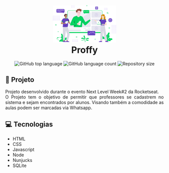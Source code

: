 <h1 align="center">
   <img  width="200px" alt="proffy image" src="public/images/landing.svg"/>
    <br>
    Proffy
</h1>

<p align="center">
  <img alt="GitHub top language" src="https://img.shields.io/github/languages/top/pedromartinscap/nlw-proffy">
  
  <img alt="GitHub language count" src="https://img.shields.io/github/languages/count/pedromartinscap/nlw-proffy">
     
  <img alt="Repository size" src="https://img.shields.io/github/repo-size/pedromartinscap/nlw-proffy">

</p>

## :green_book: Projeto

<p align="justify"> 
Projeto desenvolvido durante o evento Next Level Week#2 da Rocketseat. <br>
O Projeto tem o objetivo de permitir que professores se cadastrem no sistema e sejam encontrados por alunos. 
Visando também a comodidade as aulas podem ser marcadas via Whatsapp.
</p>

## :computer: Tecnologias

- HTML
- CSS
- Javascript
- Node
- Nunjucks
- SQLite
